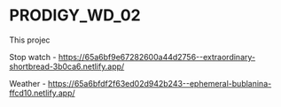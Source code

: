 # PRODIGY_WD_02

This projec 



Stop watch - https://65a6bf9e67282600a44d2756--extraordinary-shortbread-3b0ca6.netlify.app/

Weather - https://65a6bfdf2f63ed02d942b243--ephemeral-bublanina-ffcd10.netlify.app/
